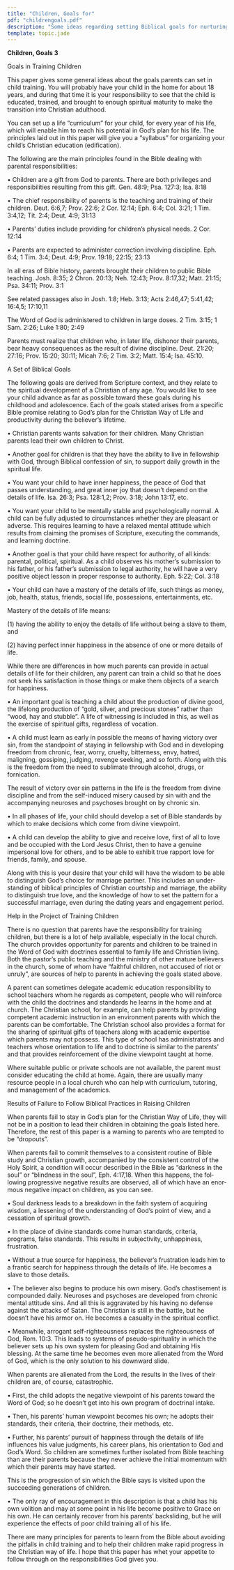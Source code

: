 ```yaml
---
title: "Children, Goals for"
pdf: "childrengoals.pdf"
description: "Some ideas regarding setting Biblical goals for nurturing and training children in the plan of God."
template: topic.jade
---
```



**Children, Goals 3**

Goals in Training Children

This paper gives some general ideas about the goals parents can set in
child training. You will probably have your child in the home for about
18 years, and during that time it is your responsibility to see that the
child is educated, trained, and brought to enough spiritual maturity to
make the transition into Christian adulthood.

You can set up a life “curriculum” for your child, for every year of his
life, which will enable him to reach his potential in God’s plan for his
life. The principles laid out in this paper will give you a “syllabus”
for organizing your child’s Christian education (edification).

The following are the main principles found in the Bible dealing with
parental responsibilities:

• Children are a gift from God to parents. There are both privileges and
responsibilities resulting from this gift. Gen. 48:9; Psa. 127:3;
Isa. 8:18

• The chief responsibility of parents is the teaching and training of
their children. Deut. 6:6,7; Prov. 22:6; 2 Cor. 12:14; Eph. 6:4;
Col. 3:21; 1 Tim. 3:4,12; Tit. 2:4; Deut. 4:9; 31:13

• Parents’ duties include providing for children’s physical needs.
2 Cor. 12:14

• Parents are expected to administer correction involving discipline.
Eph. 6:4; 1 Tim. 3:4; Deut. 4:9; Prov. 19:18; 22:15; 23:13

In all eras of Bible history, parents brought their children to public
Bible teaching. Josh. 8:35; 2 Chron. 20:13; Neh. 12:43; Prov. 8:17,32;
Matt. 21:15; Psa. 34:11; Prov. 3:1

See related passages also in Josh. 1:8; Heb. 3:13; Acts 2:46,47;
5:41,42; 16:4,5; 17:10,11

The Word of God is administered to children in large doses. 2 Tim. 3:15;
1 Sam. 2:26; Luke 1:80; 2:49

Parents must realize that children who, in later life, dishonor their
parents, bear heavy consequences as the result of divine discipline.
Deut. 21:20; 27:16; Prov. 15:20; 30:11; Micah 7:6; 2 Tim. 3:2; Matt.
15:4; Isa. 45:10.

A Set of Biblical Goals

The following goals are derived from Scripture context, and they relate
to the spiritual development of a Christian of any age. You would like
to see your child advance as far as possible toward these goals during
his childhood and adolescence. Each of the goals stated arises from a
specific Bible promise relating to God’s plan for the Christian Way of
Life and productivity during the believer’s lifetime.

• Christian parents wants salvation for their children. Many Christian
parents lead their own children to Christ.

• Another goal for children is that they have the ability to live in
fellowship with God, through Biblical confession of sin, to support
daily growth in the spiritual life.

• You want your child to have inner happiness, the peace of God that
passes understanding, and great inner joy that doesn’t depend on the
details of life. Isa. 26:3; Psa. 128:1,2; Prov. 3:18; John 13:17, etc.

• You want your child to be mentally stable and psychologically normal.
A child can be fully adjusted to circumstances whether they are pleasant
or adverse. This requires learning to have a relaxed mental attitude
which results from claiming the promises of Scripture, executing the
commands, and learning doctrine.

• Another goal is that your child have respect for authority, of all
kinds: parental, political, spiritual. As a child observes his mother’s
submission to his father, or his father’s submission to legal
author­ity, he will have a very positive object lesson in proper
response to authority. Eph. 5:22; Col. 3:18

• Your child can have a mastery of the details of life, such things as
money, job, health, status, friends, social life, possessions,
enter­tainments, etc.

Mastery of the details of life means:

(1) having the ability to enjoy the details of life without being a
slave to them, and

(2) having perfect inner happiness in the absence of one or more details
of life.

While there are differences in how much parents can provide in actual
details of life for their children, any parent can train a child so that
he does not seek his satisfaction in those things or make them objects
of a search for happiness.

• An important goal is teaching a child about the production of divine
good, the lifelong production of “gold, silver, and precious stones”
rather than “wood, hay and stubble”. A life of witnessing is included in
this, as well as the exercise of spiritual gifts, regardless of
vocation.

• A child must learn as early in possible the means of having victory
over sin, from the standpoint of staying in fellowship with God and in
developing freedom from chronic, fear, worry, cruelty, bitterness, envy,
hatred, maligning, gossiping, judging, revenge seeking, and so forth.
Along with this is the freedom from the need to sublimate through
alcohol, drugs, or fornication.

The result of victory over sin patterns in the life is the freedom from
divine discipline and from the self-induced misery caused by sin with
and the accompanying neuroses and psychoses brought on by chronic sin.

• In all phases of life, your child should develop a set of Bible
stan­dards by which to make decisions which come from divine view­point.

• A child can develop the ability to give and receive love, first of all
to love and be occupied with the Lord Jesus Christ, then to have a
genuine impersonal love for others, and to be able to exhibit true
rapport love for friends, family, and spouse.

Along with this is your desire that your child will have the wisdom to
be able to distinguish God’s choice for marriage partner. This includes
an under-standing of biblical principles of Christian courtship and
marriage, the ability to distinguish true love, and the knowledge of how
to set the pattern for a successful marriage, even during the dating
years and engagement period.

Help in the Project of Training Children

There is no question that parents have the responsibility for training
children, but there is a lot of help available, especially in the local
church. The church provides opportunity for parents and children to be
trained in the Word of God with doctrines essential to family life and
Christian living. Both the pastor’s public teaching and the ministry of
other mature believers in the church, some of whom have “faithful
children, not accused of riot or unruly”, are sources of help to parents
in achieving the goals stated above.

A parent can sometimes delegate academic education responsibility to
school teachers whom he regards as competent, people who will reinforce
with the child the doctrines and standards he learns in the home and at
church. The Christian school, for example, can help parents by providing
competent academic instruction in an environment parents with which the
parents can be comfortable. The Christian school also provides a format
for the sharing of spiritual gifts of teachers along with academic
expertise which parents may not possess. This type of school has
administrators and teachers whose orientation to life and to doctrine is
similar to the parents’ and that provides reinforcement of the divine
viewpoint taught at home.

Where suitable public or private schools are not available, the parent
must consider educating the child at home. Again, there are usually many
resource people in a local church who can help with curriculum,
tutoring, and management of the academics.

Results of Failure to Follow Biblical Practices in Raising Children

When parents fail to stay in God’s plan for the Christian Way of Life,
they will not be in a position to lead their children in obtaining the
goals listed here. Therefore, the rest of this paper is a warning to
parents who are tempted to be “dropouts”.

When parents fail to commit themselves to a consistent routine of Bible
study and Christian growth, accompanied by the consistent control of the
Holy Spirit, a condition will occur described in the Bible as “darkness
in the soul” or “blindness in the soul”, Eph. 4:17,18. When this
happens, the fol­lowing progressive negative results are observed, all
of which have an enor­mous negative impact on children, as you can see.

• Soul darkness leads to a breakdown in the faith system of acquiring
wisdom, a lessening of the understanding of God’s point of view, and a
cessation of spiritual growth.

• In the place of divine standards come human standards, criteria,
programs, false standards. This results in subjectivity, unhappi­ness,
frustration.

• Without a true source for happiness, the believer’s frustration leads
him to a frantic search for happiness through the details of life. He
becomes a slave to those details.

• The believer also begins to produce his own misery. God’s
chas­tisement is compounded daily. Neuroses and psychoses are devel­oped
from chronic mental attitude sins. And all this is aggravated by his
having no defense against the attacks of Satan. The Christian is still
in the battle, but he doesn’t have his armor on. He becomes a casualty
in the spiritual conflict.

• Meanwhile, arrogant self-righteousness replaces the righteousness of
God, Rom. 10:3. This leads to systems of pseudo-spirituality in which
the believer sets up his own system for pleasing God and obtaining His
blessing. At the same time he becomes even more alienated from the Word
of God, which is the only solution to his downward slide.

When parents are alienated from the Lord, the results in the lives of
their children are, of course, catastrophic.

• First, the child adopts the negative viewpoint of his parents toward
the Word of God; so he doesn’t get into his own program of doctri­nal
intake.

• Then, his parents’ human viewpoint becomes his own; he adopts their
standards, their criteria, their doctrine, their methods, etc.

• Further, his parents’ pursuit of happiness through the details of life
influences his value judgments, his career plans, his orientation to God
and God’s Word. So children are sometimes further isolated from Bible
teaching than are their parents because they never achieve the initial
momentum with which their parents may have started.

This is the progression of sin which the Bible says is visited upon the
succeeding generations of children.

• The only ray of encouragement in this description is that a child has
his own volition and may at some point in his life become positive to
Grace on his own. He can certainly recover from his parents’
backsliding, but he will experience the effects of poor child training
all of his life.

There are many principles for parents to learn from the Bible about
avoiding the pitfalls in child training and to help their children make
rapid progress in the Christian way of life. I hope that this paper has
whet your appetite to follow through on the responsibilities God gives
you.

